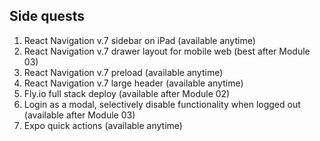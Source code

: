 
## Side quests
1. React Navigation v.7 sidebar on iPad (available anytime)
2. React Navigation v.7 drawer layout for mobile web (best after Module 03)
3. React Navigation v.7 preload (available anytime)
4. React Navigation v.7 large header (available anytime)
5. Fly.io full stack deploy (available after Module 02)
6. Login as a modal, selectively disable functionality when logged out (available after Module 03)
7. Expo quick actions (available anytime)